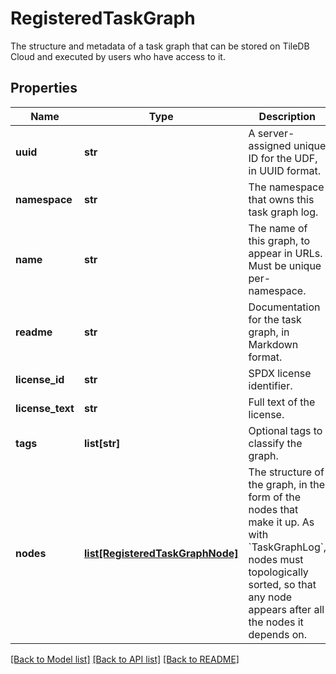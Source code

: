 # RegisteredTaskGraph

The structure and metadata of a task graph that can be stored on TileDB Cloud and executed by users who have access to it. 

## Properties
Name | Type | Description | Notes
------------ | ------------- | ------------- | -------------
**uuid** | **str** | A server-assigned unique ID for the UDF, in UUID format. | [optional] 
**namespace** | **str** | The namespace that owns this task graph log. | [optional] 
**name** | **str** | The name of this graph, to appear in URLs. Must be unique per-namespace.  | [optional] 
**readme** | **str** | Documentation for the task graph, in Markdown format. | [optional] 
**license_id** | **str** | SPDX license identifier. | [optional] 
**license_text** | **str** | Full text of the license. | [optional] 
**tags** | **list[str]** | Optional tags to classify the graph. | [optional] 
**nodes** | [**list[RegisteredTaskGraphNode]**](RegisteredTaskGraphNode.md) | The structure of the graph, in the form of the nodes that make it up. As with &#x60;TaskGraphLog&#x60;, nodes must topologically sorted, so that any node appears after all the nodes it depends on.  | [optional] 

[[Back to Model list]](../README.md#documentation-for-models) [[Back to API list]](../README.md#documentation-for-api-endpoints) [[Back to README]](../README.md)



